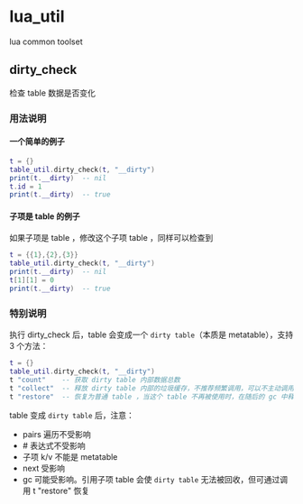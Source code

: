 # lua_util
lua common toolset


## dirty_check
检查 table 数据是否变化

### 用法说明
#### 一个简单的例子

```lua
t = {}
table_util.dirty_check(t, "__dirty")
print(t.__dirty)  -- nil
t.id = 1
print(t.__dirty)  -- true
```

#### 子项是 table 的例子
如果子项是 table ，修改这个子项 table ，同样可以检查到
```lua
t = {{1},{2},{3}}
table_util.dirty_check(t, "__dirty")
print(t.__dirty)  -- nil
t[1][1] = 0
print(t.__dirty)  -- true
```

### 特别说明
执行 dirty_check 后，table 会变成一个 `dirty table`（本质是 metatable），支持 3 个方法：
```lua
t = {}
table_util.dirty_check(t, "__dirty")
t "count"    -- 获取 dirty table 内部数据总数
t "collect"  -- 释放 dirty table 内部的垃圾缓存，不推荐频繁调用，可以不主动调用
t "restore"  -- 恢复为普通 table ，当这个 table 不再被使用时，在随后的 gc 中释放内存
```

table 变成 `dirty table` 后，注意：
* pairs 遍历不受影响
* \# 表达式不受影响
* 子项 k/v 不能是 metatable
* next 受影响
* gc 可能受影响。引用子项 table 会使 `dirty table` 无法被回收，但可通过调用 t "restore" 恢复

